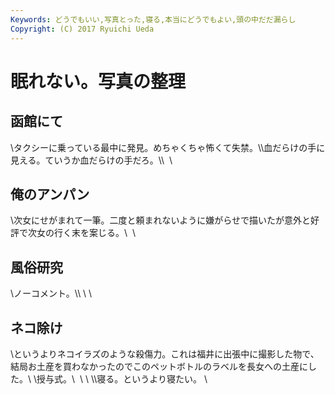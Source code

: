 ```yaml
---
Keywords: どうでもいい,写真とった,寝る,本当にどうでもよい,頭の中だだ漏らし
Copyright: (C) 2017 Ryuichi Ueda
---
```


# 眠れない。写真の整理
<h2>函館にて</h2>\タクシーに乗っている最中に発見。めちゃくちゃ怖くて失禁。\\血だらけの手に見える。ていうか血だらけの手だろ。\\&nbsp;<a href="IMG_4745.jpg"><img src="IMG_4745.jpg" alt=""></a>&nbsp;\<h2>俺のアンパン</h2>\次女にせがまれて一筆。二度と頼まれないように嫌がらせで描いたが意外と好評で次女の行く末を案じる。\&nbsp;<a href="IMG_4615.jpg"><img src="IMG_4615.jpg" alt=""></a>&nbsp;\<h2>風俗研究</h2>\ノーコメント。\\&nbsp;<a href="IMG_4670.jpg"><img src="IMG_4670.jpg" alt=""></a>\&nbsp;\<h2>ネコ除け</h2>\というよりネコイラズのような殺傷力。これは福井に出張中に撮影した物で、結局お土産を買わなかったのでこのペットボトルのラベルを長女への土産にした。\&nbsp;<a href="IMG_4304.jpg"><img src="IMG_4304.jpg" alt=""></a>\授与式。\&nbsp;&nbsp;\<a href="IMG_4578.jpg"><img src="IMG_4578.jpg" alt=""></a>&nbsp;\&nbsp;<a href="IMG_4584.jpg"><img src="IMG_4584.jpg" alt=""></a>\\寝る。というより寝たい。&nbsp;\&nbsp;

